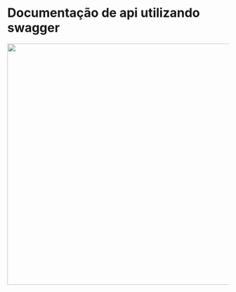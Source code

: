 # Documentação de api utilizando swagger
<img  width="550" src="https://i.imgur.com/52igO3L.png" target="_blank">
